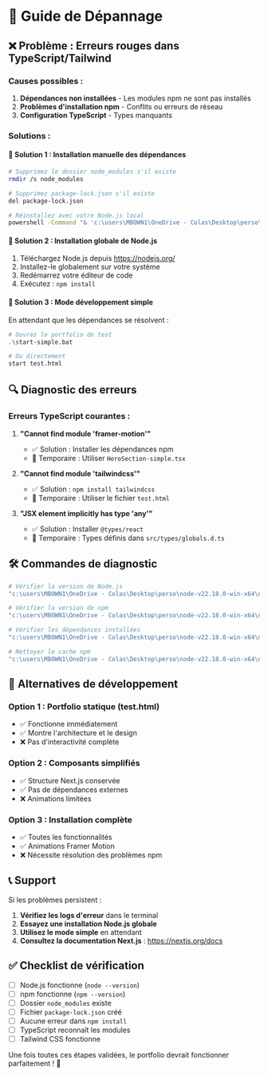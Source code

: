 # 🔧 Guide de Dépannage

## ❌ Problème : Erreurs rouges dans TypeScript/Tailwind

### Causes possibles :
1. **Dépendances non installées** - Les modules npm ne sont pas installés
2. **Problèmes d'installation npm** - Conflits ou erreurs de réseau
3. **Configuration TypeScript** - Types manquants

### Solutions :

#### 🎯 **Solution 1 : Installation manuelle des dépendances**

```bash
# Supprimez le dossier node_modules s'il existe
rmdir /s node_modules

# Supprimez package-lock.json s'il existe
del package-lock.json

# Réinstallez avec votre Node.js local
powershell -Command "& 'c:\users\MBOWN1\OneDrive - Colas\Desktop\perso\node-v22.18.0-win-x64\npm.cmd' install --force"
```

#### 🎯 **Solution 2 : Installation globale de Node.js**

1. Téléchargez Node.js depuis https://nodejs.org/
2. Installez-le globalement sur votre système
3. Redémarrez votre éditeur de code
4. Exécutez : `npm install`

#### 🎯 **Solution 3 : Mode développement simple**

En attendant que les dépendances se résolvent :

```bash
# Ouvrez le portfolio de test
.\start-simple.bat

# Ou directement
start test.html
```

## 🔍 **Diagnostic des erreurs**

### Erreurs TypeScript courantes :

1. **"Cannot find module 'framer-motion'"**
   - ✅ Solution : Installer les dépendances npm
   - 🔄 Temporaire : Utiliser `HeroSection-simple.tsx`

2. **"Cannot find module 'tailwindcss'"**
   - ✅ Solution : `npm install tailwindcss`
   - 🔄 Temporaire : Utiliser le fichier `test.html`

3. **"JSX element implicitly has type 'any'"**
   - ✅ Solution : Installer `@types/react`
   - 🔄 Temporaire : Types définis dans `src/types/globals.d.ts`

## 🛠️ **Commandes de diagnostic**

```bash
# Vérifier la version de Node.js
"c:\users\MBOWN1\OneDrive - Colas\Desktop\perso\node-v22.18.0-win-x64\node.exe" --version

# Vérifier la version de npm
"c:\users\MBOWN1\OneDrive - Colas\Desktop\perso\node-v22.18.0-win-x64\npm.cmd" --version

# Vérifier les dépendances installées
"c:\users\MBOWN1\OneDrive - Colas\Desktop\perso\node-v22.18.0-win-x64\npm.cmd" list

# Nettoyer le cache npm
"c:\users\MBOWN1\OneDrive - Colas\Desktop\perso\node-v22.18.0-win-x64\npm.cmd" cache clean --force
```

## 🚀 **Alternatives de développement**

### Option 1 : Portfolio statique (test.html)
- ✅ Fonctionne immédiatement
- ✅ Montre l'architecture et le design
- ❌ Pas d'interactivité complète

### Option 2 : Composants simplifiés
- ✅ Structure Next.js conservée
- ✅ Pas de dépendances externes
- ❌ Animations limitées

### Option 3 : Installation complète
- ✅ Toutes les fonctionnalités
- ✅ Animations Framer Motion
- ❌ Nécessite résolution des problèmes npm

## 📞 **Support**

Si les problèmes persistent :

1. **Vérifiez les logs d'erreur** dans le terminal
2. **Essayez une installation Node.js globale**
3. **Utilisez le mode simple** en attendant
4. **Consultez la documentation Next.js** : https://nextjs.org/docs

## ✅ **Checklist de vérification**

- [ ] Node.js fonctionne (`node --version`)
- [ ] npm fonctionne (`npm --version`)
- [ ] Dossier `node_modules` existe
- [ ] Fichier `package-lock.json` créé
- [ ] Aucune erreur dans `npm install`
- [ ] TypeScript reconnaît les modules
- [ ] Tailwind CSS fonctionne

Une fois toutes ces étapes validées, le portfolio devrait fonctionner parfaitement ! 🎉
